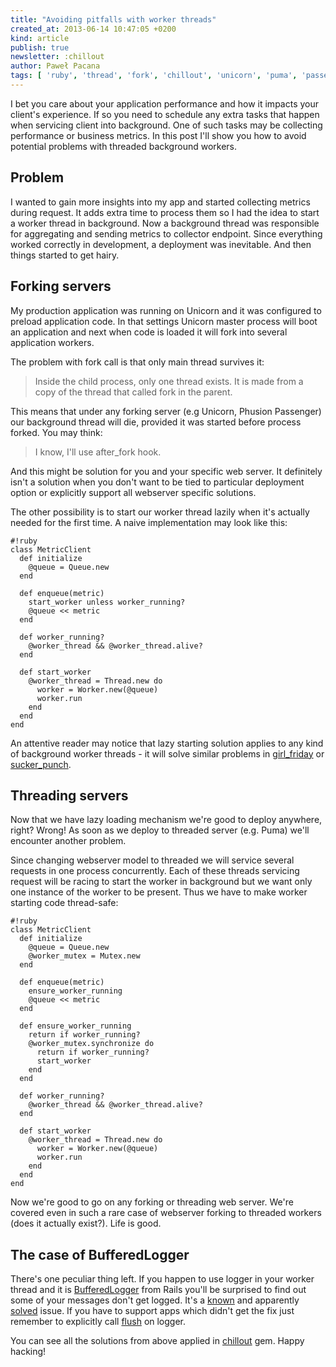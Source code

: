 ```yaml
---
title: "Avoiding pitfalls with worker threads"
created_at: 2013-06-14 10:47:05 +0200
kind: article
publish: true
newsletter: :chillout
author: Paweł Pacana
tags: [ 'ruby', 'thread', 'fork', 'chillout', 'unicorn', 'puma', 'passenger' ]
---
```


I bet you care about your application performance and how it impacts your client's experience. If so you need to schedule any extra tasks that happen when servicing client into background. One of such tasks may be collecting performance or business metrics. In this post I'll show you how to avoid potential problems with threaded background workers.

<!-- more -->

## Problem

I wanted to gain more insights into my app and started collecting metrics during request. It adds extra time to process them so I had the idea to start a worker thread in background. Now a background thread was responsible for aggregating and sending metrics to collector endpoint. Since everything worked correctly in development, a deployment was inevitable. And then things started to get hairy.

## Forking servers

My production application was running on Unicorn and it was configured to preload application code. In that settings Unicorn master process will boot an application and next when code is loaded it will fork into several application workers.

The problem with fork call is that only main thread survives it:
> Inside the child process, only one thread exists. It is made from a copy of the thread that called fork in the parent.

This means that under any forking server (e.g Unicorn, Phusion Passenger) our background thread will die, provided it was started before process forked. You may think:
> I know, I'll use after_fork hook.

And this might be solution for you and your specific web server. It definitely isn't a solution when you don't want to be tied to particular deployment option or explicitly support all webserver specific solutions.

The other possibility is to start our worker thread lazily when it's actually needed for the first time. A naive implementation may look like this:

```
#!ruby
class MetricClient
  def initialize
    @queue = Queue.new
  end

  def enqueue(metric)
    start_worker unless worker_running?
    @queue << metric
  end

  def worker_running?
    @worker_thread && @worker_thread.alive?
  end

  def start_worker
    @worker_thread = Thread.new do
      worker = Worker.new(@queue)
      worker.run
    end
  end
end
```

An attentive reader may notice that lazy starting solution applies to any kind of background worker threads - it will solve similar problems in [girl_friday](https://github.com/mperham/girl_friday/issues/47) or [sucker_punch](https://github.com/brandonhilkert/sucker_punch/issues/6).

##  Threading servers

Now that we have lazy loading mechanism we're good to deploy anywhere, right? Wrong! As soon as we deploy to threaded server (e.g. Puma) we'll encounter another problem.

Since changing webserver model to threaded we will service several requests in one process concurrently. Each of these threads servicing request will be racing to start the worker in background but we want only one instance of the worker to be present. Thus we have to make worker starting code thread-safe:

```
#!ruby
class MetricClient
  def initialize
    @queue = Queue.new
    @worker_mutex = Mutex.new
  end

  def enqueue(metric)
    ensure_worker_running
    @queue << metric
  end

  def ensure_worker_running
    return if worker_running?
    @worker_mutex.synchronize do
      return if worker_running?
      start_worker
    end
  end

  def worker_running?
    @worker_thread && @worker_thread.alive?
  end

  def start_worker
    @worker_thread = Thread.new do
      worker = Worker.new(@queue)
      worker.run
    end
  end
end
```

Now we're good to go on any forking or threading web server. We're covered even in such a rare case of webserver forking to threaded workers (does it actually exist?). Life is good.

## The case of BufferedLogger

There's one peculiar thing left. If you happen to use logger in your worker thread and it is [BufferedLogger](http://api.rubyonrails.org/classes/ActiveSupport/BufferedLogger.html) from Rails you'll be surprised to find out some of your messages don't get logged. It's a [known](http://log.kares.org/2011/04/railslogger-is-not-threadsafe.html) and apparently [solved](https://github.com/rails/rails/commit/b838570bd69ff13d677fb43e79f10d6f3168c696) issue. If you have to support apps which didn't get the fix just remember to explicitly call [flush](http://stackoverflow.com/questions/1598494/logging-inside-threads-in-a-rails-application) on logger.


You can see all the solutions from above applied in [chillout](https://github.com/chilloutio/chillout) gem. Happy hacking!





